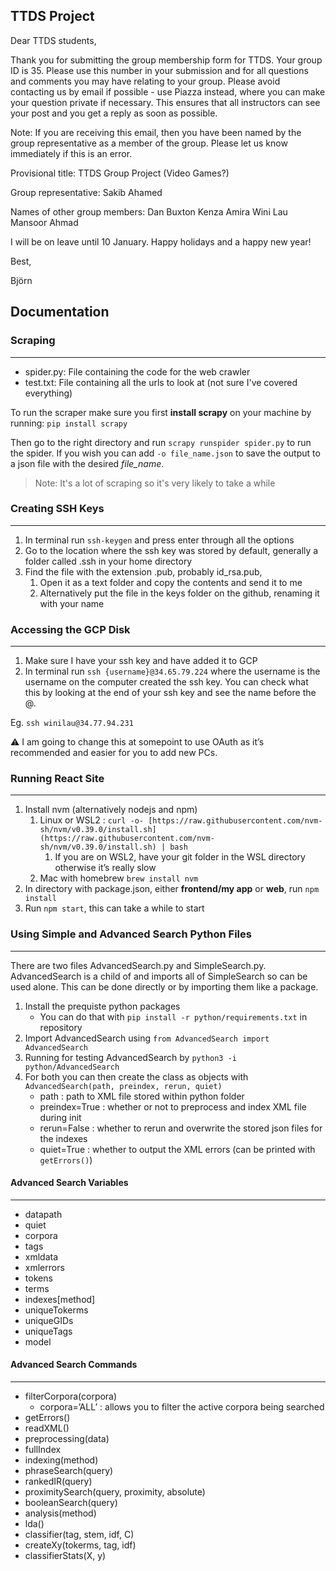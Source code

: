 ## TTDS Project
Dear TTDS students,

Thank you for submitting the group membership form for TTDS. Your group ID is 35. Please use this number in your submission and for all questions and comments you may have relating to your group. Please avoid contacting us by email if possible - use Piazza instead, where you can make your question private if necessary. This ensures that all instructors can see your post and you get a reply as soon as possible. 

Note: If you are receiving this email, then you have been named by the group representative as a member of the group. Please let us know immediately if this is an error.

Provisional title: TTDS Group Project (Video Games?)

Group representative: Sakib Ahamed

Names of other group members:
Dan Buxton
Kenza Amira
Wini Lau
Mansoor Ahmad

I will be on leave until 10 January. Happy holidays and a happy new year!

Best,

Björn
## Documentation
### Scraping

---

 - spider.py: File containing the code for the web crawler
 - test.txt: File containing all the urls to look at (not sure I've covered everything)

To run the scraper make sure you first **install scrapy** on your machine by running: `pip install scrapy`

Then go to the right directory and run `scrapy runspider spider.py` to run the spider. 
If you wish you can add `-o file_name.json` to save the output to a json file with the desired *file_name*.

> Note: It's a lot of scraping so it's very likely to take a while


### Creating SSH Keys

---

1. In terminal run `ssh-keygen` and press enter through all the options
2. Go to the location where the ssh key was stored by default, generally a folder called .ssh in your home directory
3. Find the file with the extension .pub, probably id_rsa.pub, 
    1. Open it as a text folder and copy the contents and send it to me
    2. Alternatively put the file in the keys folder on the github, renaming it with your name

### Accessing the GCP Disk

---

1. Make sure I have your ssh key and have added it to GCP
2. In terminal run `ssh {username}@34.65.79.224` where the username is the username on the computer created the ssh key. You can check what this by looking at the end of your ssh key and see the name before the @.

Eg. `ssh winilau@34.77.94.231`

<aside>
⚠️ I am going to change this at somepoint to use OAuth as it’s recommended and easier for you to add new PCs.

</aside>

### Running React Site

---

1. Install nvm (alternatively nodejs and npm)
    1. Linux or WSL2 :  `curl -o- [https://raw.githubusercontent.com/nvm-sh/nvm/v0.39.0/install.sh](https://raw.githubusercontent.com/nvm-sh/nvm/v0.39.0/install.sh) | bash`
        1. If you are on WSL2, have your git folder in the WSL directory otherwise it’s really slow
    2. Mac with homebrew `brew install nvm`
2. In directory with package.json, either **frontend/my app** or **web**, run `npm install`
3. Run `npm start`, this can take a while to start

### **Using Simple and Advanced Search Python Files**

---

There are two files AdvancedSearch.py and SimpleSearch.py. AdvancedSearch is a child of and imports all of SimpleSearch so can be used alone. This can be done directly or by importing them like a package.

1. Install the prequiste python packages
    - You can do that with `pip install -r python/requirements.txt` in repository
2. Import AdvancedSearch using `from AdvancedSearch import AdvancedSearch` 
3. Running for testing AdvancedSearch by `python3 -i python/AdvancedSearch` 
4. For both you can then create the class as objects with `AdvancedSearch(path, preindex, rerun, quiet)`
    - path : path to XML file stored within python folder
    - preindex=True : whether or not to preprocess and index XML file during init
    - rerun=False : whether to rerun and overwrite the stored json files for the indexes
    - quiet=True : whether to output the XML errors (can be printed with `getErrors()`)

#### Advanced Search Variables

---

- datapath
- quiet
- corpora
- tags
- xmldata
- xmlerrors
- tokens
- terms
- indexes[method]
- uniqueTokerms
- uniqueGIDs
- uniqueTags
- model

#### Advanced Search Commands

---

- filterCorpora(corpora)
    - corpora=’ALL’ : allows you to filter the active corpora being searched
- getErrors()
- readXML()
- preprocessing(data)
- fullIndex
- indexing(method)
- phraseSearch(query)
- rankedIR(query)
- proximitySearch(query, proximity, absolute)
- booleanSearch(query)
- analysis(method)
- lda()
- classifier(tag, stem, idf, C)
- createXy(tokerms, tag, idf)
- classifierStats(X, y)